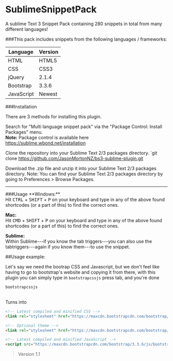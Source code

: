 # SublimeSnippetPack
A sublime Text 3 Snippet Pack containing 280 snippets in total from many different languages!

###This pack includes snippets from the following languages / frameworks:

Language      | Version
------------- | -------------
HTML          | HTML5
CSS           | CSS3
jQuery        | 2.1.4
Bootstrap     | 3.3.6
JavaScript    | Newest



###Installation

There are 3 methods for installing this plugin.

Search for "Multi language snippet pack" via the "Package Control: Install Packages" menu. <br>
**Note:** Package control is available here https://sublime.wbond.net/installation 

Clone the repository into your Sublime Text 2/3 packages directory. `git clone https://github.com/JasonMortonNZ/bs3-sublime-plugin.git

Download the .zip file and unzip it into your Sublime Text 2/3 packages directory. Note: You can find your Sublime Text 2/3 packages directory by going to Preferences > Browse Packages.
<hr>
###Usage
**Windows:**<br>
Hit <kbd>CTRL</kbd> + <kbd>SHIFT</kbd> + <kbd>P</kbd> on your keyboard and type in any of the above found shortcodes (or a part of this) to find the correct ones.

**Mac:**<br>
Hit <kbd>CMD</kbd> + <kbd>SHIFT</kbd> + <kbd>P</kbd> on your keyboard and type in any of the above found shortcodes (or a part of this) to find the correct ones.

**Sublime:**<br>
Within Sublime---if you know the tab triggers---you can also use the tabtriggers---again if you know them---to use the snippet.


##Usage example:

Let's say we need the bootrap CSS and Javascript, but we don't feel like having to go to bootstrap's website and copying it from there, with this plugin you can simply type in `bootstrapcssjs` press tab, and you're done

```
bootstrapcssjs
```
<br> Turns into

```HTML
<!-- Latest compiled and minified CSS -->
<link rel="stylesheet" href="https://maxcdn.bootstrapcdn.com/bootstrap/3.3.6/css/bootstrap.min.css" integrity="sha384-1q8mTJOASx8j1Au+a5WDVnPi2lkFfwwEAa8hDDdjZlpLegxhjVME1fgjWPGmkzs7" crossorigin="anonymous">

<!-- Optional theme -->
<link rel="stylesheet" href="https://maxcdn.bootstrapcdn.com/bootstrap/3.3.6/css/bootstrap-theme.min.css" integrity="sha384-fLW2N01lMqjakBkx3l/M9EahuwpSfeNvV63J5ezn3uZzapT0u7EYsXMjQV+0En5r" crossorigin="anonymous">

<!-- Latest compiled and minified JavaScript -->
<script src="https://maxcdn.bootstrapcdn.com/bootstrap/3.3.6/js/bootstrap.min.js" integrity="sha384-0mSbJDEHialfmuBBQP6A4Qrprq5OVfW37PRR3j5ELqxss1yVqOtnepnHVP9aJ7xS" crossorigin="anonymous"></script>
```

>Version 1.1

